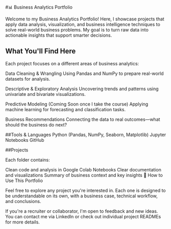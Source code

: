 #📊 Business Analytics Portfolio

Welcome to my Business Analytics Portfolio!
Here, I showcase projects that apply data analysis, visualization, and business intelligence techniques to solve real-world business problems. My goal is to turn raw data into actionable insights that support smarter decisions.

## What You'll Find Here

Each project focuses on a different areas of business analytics:

Data Cleaning & Wrangling
Using Pandas and NumPy to prepare real-world datasets for analysis.

Descriptive & Exploratory Analysis
Uncovering trends and patterns using univariate and bivariate visualizations.

Predictive Modeling (Coming Soon once I take the course)
Applying machine learning for forecasting and classification tasks.

Business Recommendations
Connecting the data to real outcomes—what should the business do next?

##Tools & Languages
Python (Pandas, NumPy, Seaborn, Matplotlib)
Jupyter Notebooks
GitHub

##Projects

Each folder contains:

Clean code and analysis in Google Colab Notebooks
Clear documentation and visualizations
Summary of business context and key insights
🚀 How to Use This Portfolio

Feel free to explore any project you're interested in. Each one is designed to be understandable on its own, with a business case, technical workflow, and conclusions.

If you're a recruiter or collaborator, I'm open to feedback and new ideas. You can contact me via LinkedIn or check out individual project READMEs for more details.
